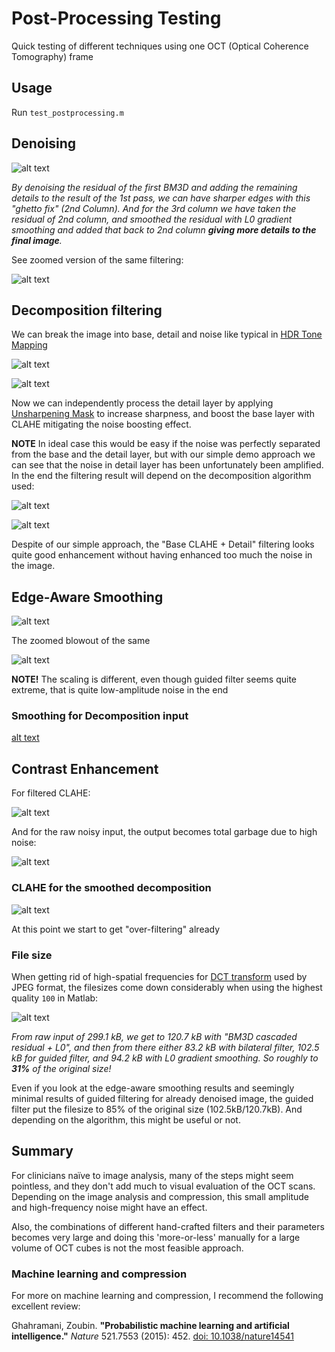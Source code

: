 # Post-Processing Testing

Quick testing of different techniques using one OCT (Optical Coherence Tomography) frame

## Usage

Run `test_postprocessing.m`

## Denoising

![alt text](https://github.com/petteriTeikari/OCT_processing/blob/master/testProcessing/images_output/denoising_comparison.png)

_By denoising the residual of the first BM3D and adding the remaining details to the result of the 1st pass, we can have sharper edges with this "ghetto fix" (2nd Column). And for the 3rd column we have taken the residual of 2nd column, and smoothed the residual with L0 gradient smoothing and added that back to 2nd column **giving more details to the final image**._

See zoomed version of the same filtering:

![alt text](https://github.com/petteriTeikari/OCT_processing/blob/master/testProcessing/images_output/denoising_comparison_zoom.png)

## Decomposition filtering

We can break the image into base, detail and noise like typical in [HDR Tone Mapping](http://cinescopophilia.com/temporally-coherent-local-tone-mapping-of-hdr-video-from-disney-research-hub/)

![alt text](https://github.com/petteriTeikari/OCT_processing/blob/master/testProcessing/images_output/decomposition_plot.png)

![alt text](https://github.com/petteriTeikari/OCT_processing/blob/master/testProcessing/images_output/decomposition_plot_zoom.png)

Now we can independently process the detail layer by applying [Unsharpening Mask](http://thegreyblog.blogspot.co.uk/2011/11/clarity-adjustment-local-contrast-in.html/) to increase sharpness, and boost the base layer with CLAHE mitigating the noise boosting effect.

**NOTE** In ideal case this would be easy if the noise was perfectly separated from the base and the detail layer, but with our simple demo approach we can see that the noise in detail layer has been unfortunately been amplified. In the end the filtering result will depend on the decomposition algorithm used:

![alt text](https://github.com/petteriTeikari/OCT_processing/blob/master/testProcessing/images_output/decomposition.png)

![alt text](https://github.com/petteriTeikari/OCT_processing/blob/master/testProcessing/images_output/decomposition_zoom.png)

Despite of our simple approach, the "Base CLAHE + Detail" filtering looks quite good enhancement without having enhanced too much the noise in the image.

## Edge-Aware Smoothing

![alt text](https://github.com/petteriTeikari/OCT_processing/blob/master/testProcessing/images_output/edgeawaresmoothing_comparison.png)

The zoomed blowout of the same

![alt text](https://github.com/petteriTeikari/OCT_processing/blob/master/testProcessing/images_output/edgeawaresmoothing_comparison_zoom.png)

**NOTE!** The scaling is different, even though guided filter seems quite extreme, that is quite low-amplitude noise in the end

### Smoothing for Decomposition input

[alt text](https://github.com/petteriTeikari/OCT_processing/blob/master/testProcessing/images_output/edgeawaresmoothing_comparison_from_decomp.png)

## Contrast Enhancement

For filtered CLAHE:

![alt text](https://github.com/petteriTeikari/OCT_processing/blob/master/testProcessing/images_output/clahe_filtered.png)

And for the raw noisy input, the output becomes total garbage due to high noise:

![alt text](https://github.com/petteriTeikari/OCT_processing/blob/master/testProcessing/images_output/clahe_raw.png)

### CLAHE for the smoothed decomposition

![alt text](https://github.com/petteriTeikari/OCT_processing/blob/master/testProcessing/images_output/clahe_filtered_from_decomp.png)

At this point we start to get "over-filtering" already

### File size

When getting rid of high-spatial frequencies for [DCT transform](https://users.cs.cf.ac.uk/Dave.Marshall/Multimedia/node231.html) used by JPEG format, the filesizes come down considerably when using the highest quality `100` in Matlab:

![alt text](https://github.com/petteriTeikari/OCT_processing/blob/master/testProcessing/images_output/filesize_comparison.png)

_From raw input of 299.1 kB, we get to 120.7 kB with "BM3D cascaded residual + L0", and then from there either 83.2 kB with bilateral filter, 102.5 kB for guided filter, and 94.2 kB with L0 gradient smoothing. So roughly to **31%** of the original size!_

Even if you look at the edge-aware smoothing results and seemingly minimal results of guided filtering for already denoised image, the guided filter put the filesize to 85% of the original size (102.5kB/120.7kB). And depending on the algorithm, this might be useful or not.

## Summary

For clinicians naïve to image analysis, many of the steps might seem pointless, and they don't add much to visual evaluation of the OCT scans. Depending on the image analysis and compression, this small amplitude and high-frequency noise might have an effect.

Also, the combinations of different hand-crafted filters and their parameters becomes very large and doing this 'more-or-less' manually for a large volume of OCT cubes is not the most feasible approach.

### Machine learning and compression

For more on machine learning and compression, I recommend the following excellent review:

Ghahramani, Zoubin. **"Probabilistic machine learning and artificial intelligence."** _Nature_ 521.7553 (2015): 452. [doi: 10.1038/nature14541](https://dx.doi.org/10.1038/nature14541)




